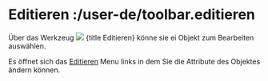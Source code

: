 # Editieren :/user-de/toolbar.editieren

Über das Werkzeug ![](sharp-edit-24px.svg) {title Editieren} könne sie ei Objekt zum Bearbeiten auswählen.

Es öffnet sich das [Editieren](/user-de/sidebar.editieren) Menu links in dem Sie die Attribute des Objektes ändern können.
